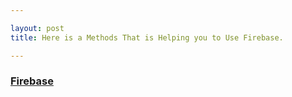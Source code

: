 ```yaml
---

layout: post
title: Here is a Methods That is Helping you to Use Firebase.

---
```


### [Firebase](https://www.firebase.com/how-it-works.html)

